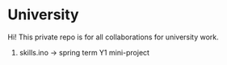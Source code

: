 # University

Hi! This private repo is for all collaborations for university work.

1. skills.ino -> spring term Y1 mini-project

